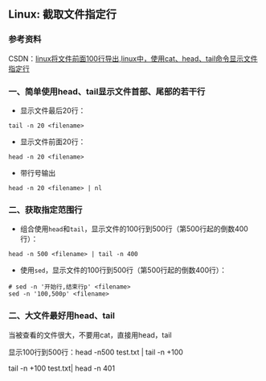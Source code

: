 ## Linux: 截取文件指定行

### 参考资料

CSDN：[linux将文件前面100行导出,linux中，使用cat、head、tail命令显示文件指定行](https://blog.csdn.net/weixin_33450988/article/details/116766938)

### 一、简单使用head、tail显示文件首部、尾部的若干行

* 显示文件最后20行：

```shell
tail -n 20 <filename>
```

* 显示文件前面20行：

```shell
head -n 20 <filename>
```

* 带行号输出

```shell
head -n 20 <filename> | nl
```

### 二、获取指定范围行

* 组合使用`head`和`tail`，显示文件的100行到500行（第500行起的倒数400行）：

```shell
head -n 500 <filename> | tail -n 400
```

* 使用`sed`，显示文件的100行到500行（第500行起的倒数400行）：

```shell
# sed -n '开始行,结束行p' <filename>
sed -n '100,500p' <filename>
```

### 二、大文件最好用head、tail

当被查看的文件很大，不要用cat，直接用head，tail

显示100行到500行：head -n500 test.txt | tail -n +100

tail -n +100 test.txt| head -n 401